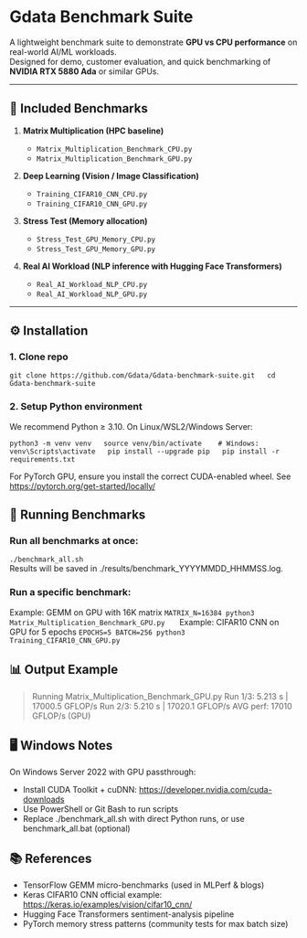 # Gdata Benchmark Suite

A lightweight benchmark suite to demonstrate **GPU vs CPU performance** on real-world AI/ML workloads.  
Designed for demo, customer evaluation, and quick benchmarking of **NVIDIA RTX 5880 Ada** or similar GPUs.

---

## 📂 Included Benchmarks

1. **Matrix Multiplication (HPC baseline)**
   - `Matrix_Multiplication_Benchmark_CPU.py`
   - `Matrix_Multiplication_Benchmark_GPU.py`

2. **Deep Learning (Vision / Image Classification)**
   - `Training_CIFAR10_CNN_CPU.py`
   - `Training_CIFAR10_CNN_GPU.py`

3. **Stress Test (Memory allocation)**
   - `Stress_Test_GPU_Memory_CPU.py`
   - `Stress_Test_GPU_Memory_GPU.py`

4. **Real AI Workload (NLP inference with Hugging Face Transformers)**
   - `Real_AI_Workload_NLP_CPU.py`
   - `Real_AI_Workload_NLP_GPU.py`

---

## ⚙️ Installation

### 1. Clone repo

`git clone https://github.com/Gdata/Gdata-benchmark-suite.git  
cd Gdata-benchmark-suite`

### 2. Setup Python environment
We recommend Python ≥ 3.10. On Linux/WSL2/Windows Server:

`python3 -m venv venv  
source venv/bin/activate    # Windows: venv\Scripts\activate  
pip install --upgrade pip  
pip install -r requirements.txt`  

For PyTorch GPU, ensure you install the correct CUDA-enabled wheel.
See https://pytorch.org/get-started/locally/

## 🚀 Running Benchmarks

### Run all benchmarks at once:

`./benchmark_all.sh`  
Results will be saved in ./results/benchmark_YYYYMMDD_HHMMSS.log.

### Run a specific benchmark:

Example: GEMM on GPU with 16K matrix
`MATRIX_N=16384 python3 Matrix_Multiplication_Benchmark_GPU.py  
`
Example: CIFAR10 CNN on GPU for 5 epochs
`EPOCHS=5 BATCH=256 python3 Training_CIFAR10_CNN_GPU.py  
`
## 📊 Output Example
> Running Matrix_Multiplication_Benchmark_GPU.py
Run 1/3: 5.213 s | 17000.5 GFLOP/s
Run 2/3: 5.210 s | 17020.1 GFLOP/s
AVG perf: 17010 GFLOP/s (GPU)

## 🖥️ Windows Notes
On Windows Server 2022 with GPU passthrough:

- Install CUDA Toolkit + cuDNN: https://developer.nvidia.com/cuda-downloads
- Use PowerShell or Git Bash to run scripts
- Replace ./benchmark_all.sh with direct Python runs, or use benchmark_all.bat (optional)

## 📚 References
- TensorFlow GEMM micro-benchmarks (used in MLPerf & blogs)
- Keras CIFAR10 CNN official example: https://keras.io/examples/vision/cifar10_cnn/
- Hugging Face Transformers sentiment-analysis pipeline
- PyTorch memory stress patterns (community tests for max batch size)

